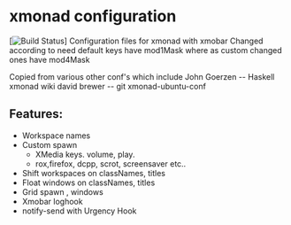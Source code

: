 xmonad configuration
====================
[![Build Status](https://circleci.com/gh/k3ut0i/xmonad-conf.svg?style=shield&circle-token=:circle-token)]
Configuration files for xmonad with xmobar
Changed according to need
default keys have mod1Mask
    where as custom changed ones have mod4Mask

Copied from various other conf's which include
John Goerzen -- Haskell xmonad wiki
david brewer -- git xmonad-ubuntu-conf

Features:
--------
* Workspace names
* Custom spawn
    * XMedia keys. volume, play.
    * rox,firefox, dcpp, scrot, screensaver etc..
* Shift workspaces on classNames, titles
* Float windows on classNames, titles
* Grid spawn , windows
* Xmobar loghook
* notify-send with Urgency Hook
